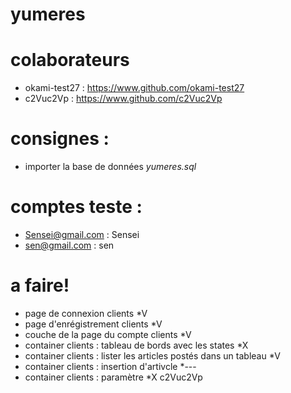 # yumeres

# colaborateurs
- okami-test27 : https://www.github.com/okami-test27
- c2Vuc2Vp : https://www.github.com/c2Vuc2Vp

# consignes :

- importer la base de données *yumeres.sql*

# comptes teste :

- Sensei@gmail.com : Sensei
- sen@gmail.com : sen

# a faire!

- page de connexion clients *V
- page d'enrégistrement clients *V
- couche de la page du compte clients *V
- container clients : tableau de bords avec les states *X
- container clients : lister les articles postés dans un tableau *V
- container clients : insertion d'artivcle *---
- container clients : paramètre *X
c2Vuc2Vp